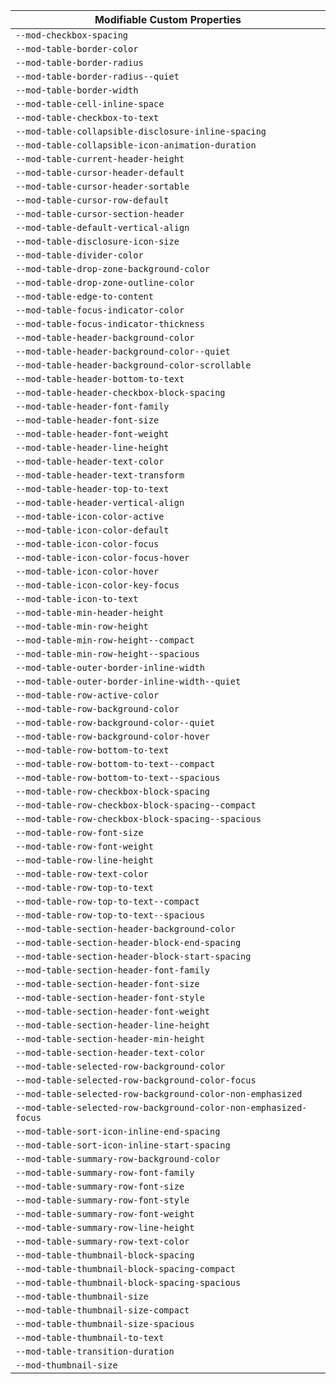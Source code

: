 | Modifiable Custom Properties                                     |
| ---------------------------------------------------------------- |
| `--mod-checkbox-spacing`                                         |
| `--mod-table-border-color`                                       |
| `--mod-table-border-radius`                                      |
| `--mod-table-border-radius--quiet`                               |
| `--mod-table-border-width`                                       |
| `--mod-table-cell-inline-space`                                  |
| `--mod-table-checkbox-to-text`                                   |
| `--mod-table-collapsible-disclosure-inline-spacing`              |
| `--mod-table-collapsible-icon-animation-duration`                |
| `--mod-table-current-header-height`                              |
| `--mod-table-cursor-header-default`                              |
| `--mod-table-cursor-header-sortable`                             |
| `--mod-table-cursor-row-default`                                 |
| `--mod-table-cursor-section-header`                              |
| `--mod-table-default-vertical-align`                             |
| `--mod-table-disclosure-icon-size`                               |
| `--mod-table-divider-color`                                      |
| `--mod-table-drop-zone-background-color`                         |
| `--mod-table-drop-zone-outline-color`                            |
| `--mod-table-edge-to-content`                                    |
| `--mod-table-focus-indicator-color`                              |
| `--mod-table-focus-indicator-thickness`                          |
| `--mod-table-header-background-color`                            |
| `--mod-table-header-background-color--quiet`                     |
| `--mod-table-header-background-color-scrollable`                 |
| `--mod-table-header-bottom-to-text`                              |
| `--mod-table-header-checkbox-block-spacing`                      |
| `--mod-table-header-font-family`                                 |
| `--mod-table-header-font-size`                                   |
| `--mod-table-header-font-weight`                                 |
| `--mod-table-header-line-height`                                 |
| `--mod-table-header-text-color`                                  |
| `--mod-table-header-text-transform`                              |
| `--mod-table-header-top-to-text`                                 |
| `--mod-table-header-vertical-align`                              |
| `--mod-table-icon-color-active`                                  |
| `--mod-table-icon-color-default`                                 |
| `--mod-table-icon-color-focus`                                   |
| `--mod-table-icon-color-focus-hover`                             |
| `--mod-table-icon-color-hover`                                   |
| `--mod-table-icon-color-key-focus`                               |
| `--mod-table-icon-to-text`                                       |
| `--mod-table-min-header-height`                                  |
| `--mod-table-min-row-height`                                     |
| `--mod-table-min-row-height--compact`                            |
| `--mod-table-min-row-height--spacious`                           |
| `--mod-table-outer-border-inline-width`                          |
| `--mod-table-outer-border-inline-width--quiet`                   |
| `--mod-table-row-active-color`                                   |
| `--mod-table-row-background-color`                               |
| `--mod-table-row-background-color--quiet`                        |
| `--mod-table-row-background-color-hover`                         |
| `--mod-table-row-bottom-to-text`                                 |
| `--mod-table-row-bottom-to-text--compact`                        |
| `--mod-table-row-bottom-to-text--spacious`                       |
| `--mod-table-row-checkbox-block-spacing`                         |
| `--mod-table-row-checkbox-block-spacing--compact`                |
| `--mod-table-row-checkbox-block-spacing--spacious`               |
| `--mod-table-row-font-size`                                      |
| `--mod-table-row-font-weight`                                    |
| `--mod-table-row-line-height`                                    |
| `--mod-table-row-text-color`                                     |
| `--mod-table-row-top-to-text`                                    |
| `--mod-table-row-top-to-text--compact`                           |
| `--mod-table-row-top-to-text--spacious`                          |
| `--mod-table-section-header-background-color`                    |
| `--mod-table-section-header-block-end-spacing`                   |
| `--mod-table-section-header-block-start-spacing`                 |
| `--mod-table-section-header-font-family`                         |
| `--mod-table-section-header-font-size`                           |
| `--mod-table-section-header-font-style`                          |
| `--mod-table-section-header-font-weight`                         |
| `--mod-table-section-header-line-height`                         |
| `--mod-table-section-header-min-height`                          |
| `--mod-table-section-header-text-color`                          |
| `--mod-table-selected-row-background-color`                      |
| `--mod-table-selected-row-background-color-focus`                |
| `--mod-table-selected-row-background-color-non-emphasized`       |
| `--mod-table-selected-row-background-color-non-emphasized-focus` |
| `--mod-table-sort-icon-inline-end-spacing`                       |
| `--mod-table-sort-icon-inline-start-spacing`                     |
| `--mod-table-summary-row-background-color`                       |
| `--mod-table-summary-row-font-family`                            |
| `--mod-table-summary-row-font-size`                              |
| `--mod-table-summary-row-font-style`                             |
| `--mod-table-summary-row-font-weight`                            |
| `--mod-table-summary-row-line-height`                            |
| `--mod-table-summary-row-text-color`                             |
| `--mod-table-thumbnail-block-spacing`                            |
| `--mod-table-thumbnail-block-spacing-compact`                    |
| `--mod-table-thumbnail-block-spacing-spacious`                   |
| `--mod-table-thumbnail-size`                                     |
| `--mod-table-thumbnail-size-compact`                             |
| `--mod-table-thumbnail-size-spacious`                            |
| `--mod-table-thumbnail-to-text`                                  |
| `--mod-table-transition-duration`                                |
| `--mod-thumbnail-size`                                           |
